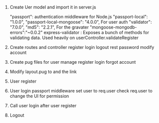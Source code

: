 1. Create Uer model and import it in server.js

    "passport":  authentication middleware for Node.js
    "passport-local": "1.0.0",
    "passport-local-mongoose": "4.0.0",
        For user auth
    "validator": "7.0.0",
    "md5": "2.2.1",
        For the gravater
    "mongoose-mongodb-errors":"~0.0.2"
    express-validator : Exposes a bunch of methods for validating data. Used heavily on userController.validateRegister

2. Create routes and controller
    register
    login
    logout
    rest password
    modify account

3. Create pug files for user manage
    register
    login
    forgot
    account

4. Modify layout.pug to and the link


5. User register 

6. User login 
    passport middleware set user to req.user
    check req.user to change the UI for permission

7. Call user login after user register

8. Logout

